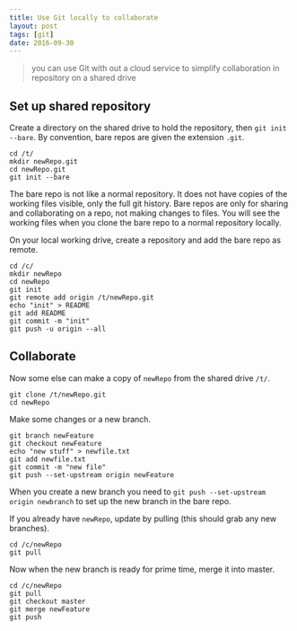 ```yaml
---
title: Use Git locally to collaborate
layout: post
tags: [git]
date: 2016-09-30
---
```


> you can use Git with out a cloud service to simplify collaboration in repository on a shared drive 

## Set up shared repository

Create a directory on the shared drive to hold the repository, then `git init --bare`. 
By convention, bare repos are given the extension `.git`.

```
cd /t/
mkdir newRepo.git
cd newRepo.git
git init --bare
```

The bare repo is not like a normal repository. 
It does not have copies of the working files visible, only the full git history. 
Bare repos are only for sharing and collaborating on a repo, not making changes to files. 
You will see the working files when you clone the bare repo to a normal repository locally.

On your local working drive, create a repository and add the bare repo as remote.

```
cd /c/
mkdir newRepo 
cd newRepo
git init
git remote add origin /t/newRepo.git
echo "init" > README
git add README
git commit -m "init"
git push -u origin --all
```

## Collaborate 

Now some else can make a copy of `newRepo` from the shared drive `/t/`.

```
git clone /t/newRepo.git
cd newRepo
```

Make some changes or a new branch. 

```
git branch newFeature
git checkout newFeature
echo "new stuff" > newfile.txt
git add newfile.txt
git commit -m "new file"
git push --set-upstream origin newFeature
```

When you create a new branch you need to `git push --set-upstream origin newbranch` to set up the new branch in the bare repo. 

If you already have `newRepo`, update by pulling (this should grab any new branches).

```
cd /c/newRepo
git pull
```

Now when the new branch is ready for prime time, merge it into master.

```
cd /c/newRepo
git pull
git checkout master
git merge newFeature
git push
```
